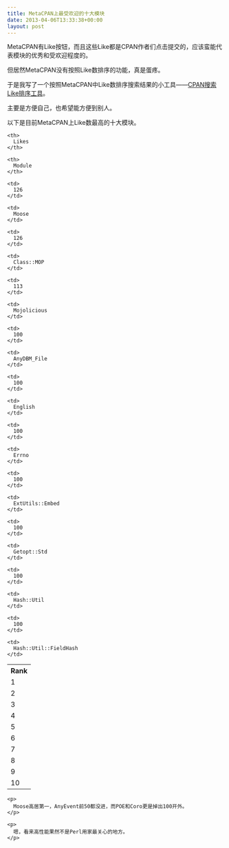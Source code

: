 ```yaml
---
title: MetaCPAN上最受欢迎的十大模块
date: 2013-04-06T13:33:38+00:00
layout: post
---
```

MetaCPAN有Like按钮，而且这些Like都是CPAN作者们点击提交的，应该蛮能代表模块的优秀和受欢迎程度的。

但居然MetaCPAN没有按照Like数排序的功能，真是蛋疼。

于是我写了一个按照MetaCPAN中Like数排序搜索结果的小工具——[CPAN搜索Like排序工具](http://cpan.yikuyiku.com/ "CPAN搜索Like排序工具")。

主要是方便自己，也希望能方便到别人。

以下是目前MetaCPAN上Like数最高的十大模块。

<table>
  <tr>
    <th>
      Rank
    </th>
    
    <th>
      Likes
    </th>
    
    <th>
      Module
    </th>
  </tr>
  
  <tr>
    <td>
      1
    </td>
    
    <td>
      126
    </td>
    
    <td>
      Moose
    </td>
  </tr>
  
  <tr>
    <td>
      2
    </td>
    
    <td>
      126
    </td>
    
    <td>
      Class::MOP
    </td>
  </tr>
  
  <tr>
    <td>
      3
    </td>
    
    <td>
      113
    </td>
    
    <td>
      Mojolicious
    </td>
  </tr>
  
  <tr>
    <td>
      4
    </td>
    
    <td>
      100
    </td>
    
    <td>
      AnyDBM_File
    </td>
  </tr>
  
  <tr>
    <td>
      5
    </td>
    
    <td>
      100
    </td>
    
    <td>
      English
    </td>
  </tr>
  
  <tr>
    <td>
      6
    </td>
    
    <td>
      100
    </td>
    
    <td>
      Errno
    </td>
  </tr>
  
  <tr>
    <td>
      7
    </td>
    
    <td>
      100
    </td>
    
    <td>
      ExtUtils::Embed
    </td>
  </tr>
  
  <tr>
    <td>
      8
    </td>
    
    <td>
      100
    </td>
    
    <td>
      Getopt::Std
    </td>
  </tr>
  
  <tr>
    <td>
      9
    </td>
    
    <td>
      100
    </td>
    
    <td>
      Hash::Util
    </td>
  </tr>
  
  <tr>
    <td>
      10
    </td>
    
    <td>
      100
    </td>
    
    <td>
      Hash::Util::FieldHash
    </td>
  </tr>
  
  <tr>
    </table> 
    
    <p>
      Moose高居第一，AnyEvent前50都没进，而POE和Coro更是掉出100开外。
    </p>
    
    <p>
      嗯，看来高性能果然不是Perl用家最关心的地方。
    </p>
